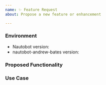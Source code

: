 ```yaml
---
name: ✨ Feature Request
about: Propose a new feature or enhancement

---
```


### Environment
* Nautobot version:  <!-- Example: 1.0.1 -->
* nautobot-andrew-bates version:  <!-- Example: 1.0.0 -->

<!--
    Describe in detail the new functionality you are proposing.
-->
### Proposed Functionality

<!--
    Convey an example use case for your proposed feature. Write from the
    perspective of a user who would benefit from the proposed
    functionality and describe how.
--->
### Use Case

